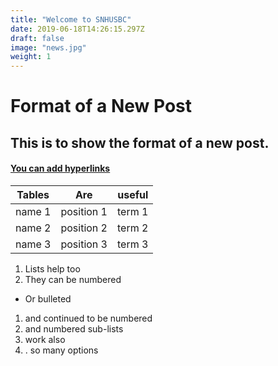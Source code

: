 ```yaml
---
title: "Welcome to SNHUSBC"
date: 2019-06-18T14:26:15.297Z
draft: false
image: "news.jpg"
weight: 1
---
```

# Format of a New Post
## This is to show the format of a new post.
#### <a href="http://www.google.com">You can add hyperlinks</a>
       
| Tables    |Are       |useful   |
|-----------|:--------:|--------:|
|name 1     |position 1|term 1   |
|name 2     |position 2|term 2   |
|name 3     |position 3|term 3   |

1. Lists help too
2. They can be numbered
  * Or bulleted
1. and continued to be numbered
  1. and numbered sub-lists
  3. work also
4. . so many options
